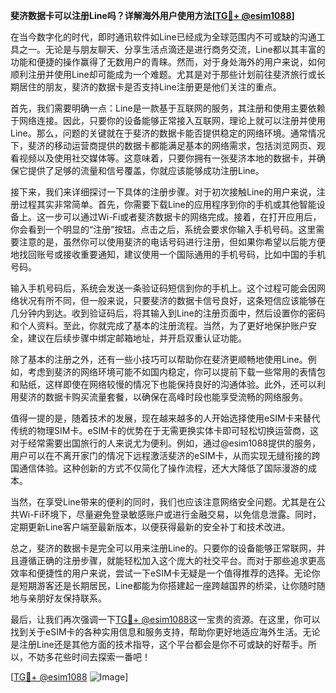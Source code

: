 **斐济数据卡可以注册Line吗？详解海外用户使用方法[[TG💪+ @esim1088](https://t.me/s/esim1088)]**

在当今数字化的时代，即时通讯软件如Line已经成为全球范围内不可或缺的沟通工具之一。无论是与朋友聊天、分享生活点滴还是进行商务交流，Line都以其丰富的功能和便捷的操作赢得了无数用户的青睐。然而，对于身处海外的用户来说，如何顺利注册并使用Line却可能成为一个难题。尤其是对于那些计划前往斐济旅行或长期居住的朋友，斐济的数据卡是否支持Line注册更是他们关注的重点。

首先，我们需要明确一点：Line是一款基于互联网的服务，其注册和使用主要依赖于网络连接。因此，只要你的设备能够正常接入互联网，理论上就可以注册并使用Line。那么，问题的关键就在于斐济的数据卡能否提供稳定的网络环境。通常情况下，斐济的移动运营商提供的数据卡都能满足基本的网络需求，包括浏览网页、观看视频以及使用社交媒体等。这意味着，只要你拥有一张斐济本地的数据卡，并确保它提供了足够的流量和信号覆盖，你就应该能够成功注册Line。

接下来，我们来详细探讨一下具体的注册步骤。对于初次接触Line的用户来说，注册过程其实非常简单。首先，你需要下载Line的应用程序到你的手机或其他智能设备上。这一步可以通过Wi-Fi或者斐济数据卡的网络完成。接着，在打开应用后，你会看到一个明显的“注册”按钮。点击之后，系统会要求你输入手机号码。这里需要注意的是，虽然你可以使用斐济的电话号码进行注册，但如果你希望以后能方便地找回账号或接收重要通知，建议使用一个国际通用的手机号码，比如中国的手机号码。

输入手机号码后，系统会发送一条验证码短信到你的手机上。这个过程可能会因网络状况有所不同，但一般来说，只要斐济的数据卡信号良好，这条短信应该能够在几分钟内到达。收到验证码后，将其输入到Line的注册页面中，然后设置你的密码和个人资料。至此，你就完成了基本的注册流程。当然，为了更好地保护账户安全，建议在后续步骤中绑定邮箱地址，并开启双重认证功能。

除了基本的注册之外，还有一些小技巧可以帮助你在斐济更顺畅地使用Line。例如，考虑到斐济的网络环境可能不如国内稳定，你可以提前下载一些常用的表情包和贴纸，这样即使在网络较慢的情况下也能保持良好的沟通体验。此外，还可以利用斐济的数据卡购买流量套餐，以确保在高峰时段也能享受流畅的网络服务。

值得一提的是，随着技术的发展，现在越来越多的人开始选择使用eSIM卡来替代传统的物理SIM卡。eSIM卡的优势在于无需更换实体卡即可轻松切换运营商，这对于经常需要出国旅行的人来说尤为便利。例如，通过@esim1088提供的服务，用户可以在不离开家门的情况下远程激活斐济的eSIM卡，从而实现无缝衔接的跨国通信体验。这种创新的方式不仅简化了操作流程，还大大降低了国际漫游的成本。

当然，在享受Line带来的便利的同时，我们也应该注意网络安全问题。尤其是在公共Wi-Fi环境下，尽量避免登录敏感账户或进行金融交易，以免信息泄露。同时，定期更新Line客户端至最新版本，以便获得最新的安全补丁和技术改进。

总之，斐济的数据卡是完全可以用来注册Line的。只要你的设备能够正常联网，并且遵循正确的注册步骤，就能轻松加入这个庞大的社交平台。而对于那些追求更高效率和便捷性的用户来说，尝试一下eSIM卡无疑是一个值得推荐的选择。无论你是短期游客还是长期居民，Line都能为你搭建起一座跨越国界的桥梁，让你随时随地与亲朋好友保持联系。

最后，让我们再次强调一下[TG💪+ @esim1088](https://t.me/s/esim1088)这一宝贵的资源。在这里，你可以找到关于eSIM卡的各种实用信息和服务支持，帮助你更好地适应海外生活。无论是注册Line还是其他方面的技术指导，这个平台都会是你不可或缺的好帮手。所以，不妨多花些时间去探索一番吧！

[[TG💪+ @esim1088](https://t.me/s/esim1088) ![Image](https://i.postimg.cc/4NQfJmqS/Snipaste-2025-05-13-00-14-12.png)]